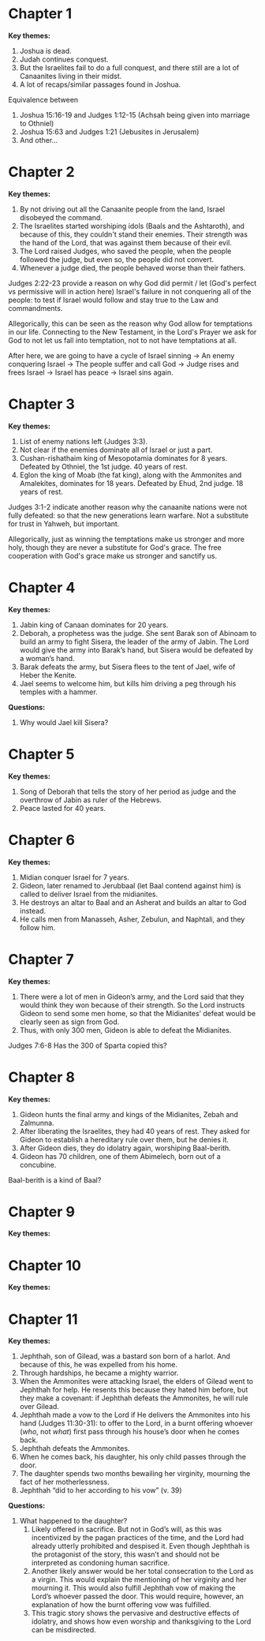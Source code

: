 
# Chapter 1
**Key themes:**
1. Joshua is dead.
2. Judah continues conquest.
3. But the Israelites fail to do a full conquest, and there still are a lot of Canaanites living in their midst.
4. A lot of recaps/similar passages found in Joshua.

Equivalence between
1. Joshua 15:16-19 and Judges 1:12-15 (Achsah being given into marriage to Othniel)
2. Joshua 15:63 and Judges 1:21 (Jebusites in Jerusalem)
3. And other...

# Chapter 2
**Key themes:**
1. By not driving out all the Canaanite people from the land, Israel disobeyed the command.
2. The Israelites started worshiping idols (Baals and the Ashtaroth), and because of this, they couldn't stand their enemies. Their strength was the hand of the Lord, that was against them because of their evil.
3. The Lord raised Judges, who saved the people, when the people followed the judge, but even so, the people did not convert.
4. Whenever a judge died, the people behaved worse than their fathers.

Judges 2:22-23 provide a reason on why God did permit / let (God's perfect vs permissive will in action here) Israel's failure in not conquering all of the people: to test if Israel would follow and stay true to the Law and commandments.

Allegorically, this can be seen as the reason why God allow for temptations in our life. Connecting to the New Testament, in the Lord's Prayer we ask for God to not let us fall into temptation, not to not have temptations at all.

After here, we are going to have a cycle of Israel sinning -> An enemy conquering Israel -> The people suffer and call God -> Judge rises and frees Israel -> Israel has peace -> Israel sins again.
# Chapter 3
**Key themes:**
1. List of enemy nations left (Judges 3:3).
2. Not clear if the enemies dominate all of Israel or just a part.
3. Cushan-rishathaim king of Mesopotamia dominates for 8 years. Defeated by Othniel, the 1st judge. 40 years of rest.
4. Eglon the king of Moab (the fat king), along with the Ammonites and Amalekites, dominates for 18 years. Defeated by Ehud, 2nd judge. 18 years of rest.

Judges 3:1-2 indicate another reason why the canaanite nations were not fully defeated: so that the new generations learn warfare. Not a substitute for trust in Yahweh, but important. 

Allegorically, just as winning the temptations make us stronger and more holy, though they are never a substitute for God's grace. The free cooperation with God's grace make us stronger and sanctify us.

# Chapter 4
**Key themes:**
1. Jabin king of Canaan dominates for 20 years.
2. Deborah, a prophetess was the judge. She sent Barak son of Abinoam to build an army to fight Sisera, the leader of the army of Jabin. The Lord would give the army into Barak’s hand, but Sisera would be defeated by a woman’s hand.
3. Barak defeats the army, but Sisera flees to the tent of Jael, wife of Heber the Kenite.
4. Jael seems to welcome him, but kills him driving a peg through his temples with a hammer.

**Questions:**
1. Why would Jael kill Sisera?
# Chapter 5
**Key themes:**
1. Song of Deborah that tells the story of her period as judge and the overthrow of Jabin as ruler of the Hebrews.
2. Peace lasted for 40 years.
# Chapter 6
**Key themes:**
1. Midian conquer Israel for 7 years.
2. Gideon, later renamed to Jerubbaal (let Baal contend against him) is called to deliver Israel from the midianites.
3. He destroys an altar to Baal and an Asherat and builds an altar to God instead.
4. He calls men from Manasseh, Asher, Zebulun, and Naphtali, and they follow him.
# Chapter 7
**Key themes:**
1. There were a lot of men in Gideon’s army, and the Lord said that they would think they won because of their strength. So the Lord instructs Gideon to send some men home, so that the Midianites’ defeat would be clearly seen as sign from God.
2. Thus, with only 300 men, Gideon is able to defeat the Midianites.

Judges 7:6-8 Has the 300 of Sparta copied this?
# Chapter 8
**Key themes:**
1. Gideon hunts the final army and kings of the Midianites, Zebah and Zalmunna.
2. After liberating the Israelites, they had 40 years of rest. They asked for Gideon to establish a hereditary rule over them, but he denies it.
3. After Gideon dies, they do idolatry again, worshiping Baal-berith.
4. Gideon has 70 children, one of them Abimelech, born out of a concubine.

Baal-berith is a kind of Baal?
# Chapter 9
**Key themes:**

# Chapter 10
**Key themes:**

# Chapter 11
**Key themes:**
1. Jephthah, son of Gilead, was a bastard son born of a harlot. And because of this, he was expelled from his home.
2. Through hardships, he became a mighty warrior.
3. When the Ammonites were attacking Israel, the elders of Gilead went to Jephthah for help. He resents this because they hated him before, but they make a covenant: if Jephthah defeats the Ammonites, he will rule over Gilead.
4. Jephthah made a vow to the Lord if He delivers the Ammonites into his hand (Judges 11:30-31): to offer to the Lord, in a burnt offering whoever (*who*, not *what*) first pass through his house’s door when he comes back.
5. Jephthah defeats the Ammonites.
6. When he comes back, his daughter, his only child passes through the door.
7. The daughter spends two months bewailing her virginity, mourning the fact of her motherlessness.
8. Jephthah “did to her according to his vow” (v. 39)

**Questions:**
1. What happened to the daughter?
	1. Likely offered in sacrifice. But not in God’s will, as this was incentivized by the pagan practices of the time, and the Lord had already utterly prohibited and despised it. Even though Jephthah is the protagonist of the story, this wasn’t and should not be interpreted as condoning human sacrifice.
	2. Another likely answer would be her total consecration to the Lord as a virgin. This would explain the mentioning of her virginity and her mourning it. This would also fulfill Jephthah vow of making the Lord’s whoever passed the door. This would require, however, an explanation of how the burnt offering vow was fulfilled.
	3. This tragic story shows the pervasive and destructive effects of idolatry, and shows how even worship and thanksgiving to the Lord can be misdirected.